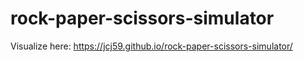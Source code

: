 # rock-paper-scissors-simulator

Visualize here: https://jcj59.github.io/rock-paper-scissors-simulator/
